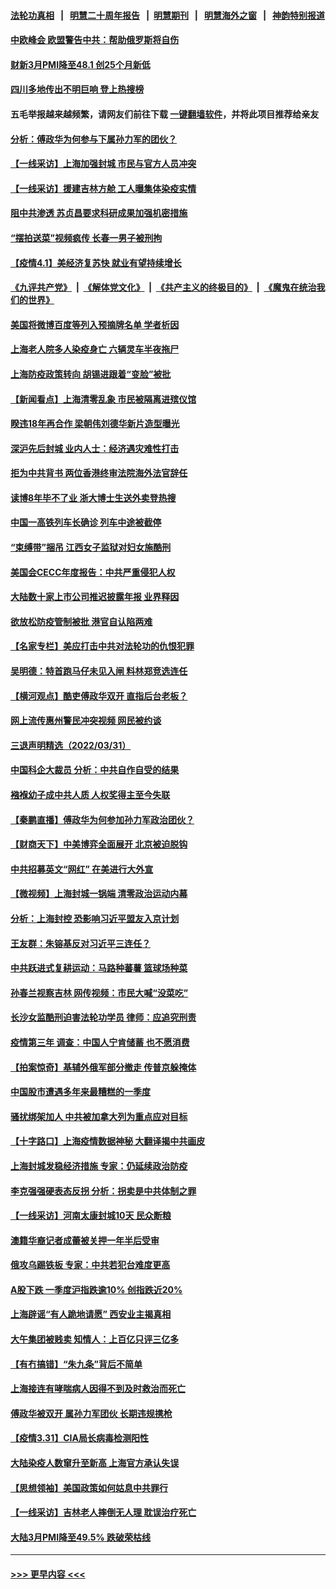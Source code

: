#### [法轮功真相](https://github.com/gfw-breaker/truth/blob/master/README.md?t=0) &nbsp;&nbsp;|&nbsp;&nbsp; [明慧二十周年报告](https://github.com/gfw-breaker/mh-reports/blob/master/README.md?t=0) &nbsp;&nbsp;|&nbsp;&nbsp;[明慧期刊](https://github.com/gfw-breaker/mh-qikan) &nbsp;&nbsp;|&nbsp;&nbsp; [明慧海外之窗](https://github.com/gfw-breaker/mh-news/blob/master/README.md?t=0) &nbsp;&nbsp;|&nbsp;&nbsp; [神韵特别报道](https://github.com/gfw-breaker/mh-news/blob/master/shenyun.md?t=0)
#### [中欧峰会 欧盟警告中共：帮助俄罗斯将自伤](../pages/nsc413/n13688810.md?t=04012253) 
#### [财新3月PMI降至48.1 创25个月新低](../pages/nsc413/n13688438.md?t=04012253) 
#### [四川多地传出不明巨响 登上热搜榜](../pages/nsc413/n13688545.md?t=04012253) 
#### 五毛举报越来越频繁，请网友们前往下载 [一键翻墙软件](https://github.com/gfw-breaker/ssr-accounts)，并将此项目推荐给亲友
#### [分析：傅政华为何参与下属孙力军的团伙？](../pages/nsc413/n13688553.md?t=04012253) 
#### [【一线采访】上海加强封城 市民与官方人员冲突](../pages/nsc413/n13687989.md?t=04012253) 
#### [【一线采访】援建吉林方舱 工人曝集体染疫实情](../pages/nsc413/n13688306.md?t=04012253) 
#### [阻中共渗透 苏贞昌要求科研成果加强机密措施](../pages/nsc413/n13688055.md?t=04012253) 
#### [“摆拍送菜”视频疯传 长春一男子被刑拘](../pages/nsc413/n13688474.md?t=04012253) 
#### [【疫情4.1】美经济复苏快 就业有望持续增长](../pages/nsc413/n13688194.md?t=04012253) 
#### [《九评共产党》](https://github.com/begood0513/9ping.md/blob/master/README.md) &nbsp;|&nbsp; [《解体党文化》](../../../../jtdwh.md/blob/master/README.md)  &nbsp;|&nbsp; [《共产主义的终极目的》](../../../../gczydzjmd.md/blob/master/README.md) &nbsp;|&nbsp; [《魔鬼在统治我们的世界》](../../../../mgztzwmdsj.md/blob/master/README.md) 
#### [美国将微博百度等列入预摘牌名单 学者析因](../pages/nsc413/n13687815.md?t=04012253) 
#### [上海老人院多人染疫身亡 六辆灵车半夜拖尸](../pages/nsc413/n13687060.md?t=04012253) 
#### [上海防疫政策转向 胡锡进跟着“变脸”被批](../pages/nsc413/n13688098.md?t=04012253) 
#### [【新闻看点】上海清零乱象 市民被隔离进殡仪馆](../pages/nsc413/n13687289.md?t=04012253) 
#### [睽违18年再合作 梁朝伟刘德华新片造型曝光](../pages/nsc413/n13687324.md?t=04012253) 
#### [深沪先后封城 业内人士：经济遇灾难性打击](../pages/nsc413/n13687737.md?t=04012253) 
#### [拒为中共背书 两位香港终审法院海外法官辞任](../pages/nsc413/n13688240.md?t=04012253) 
#### [读博8年毕不了业 浙大博士生送外卖登热搜](../pages/nsc413/n13688099.md?t=04012253) 
#### [中国一高铁列车长确诊 列车中途被截停](../pages/nsc413/n13688052.md?t=04012253) 
#### [“束缚带”捆吊 江西女子监狱对妇女施酷刑](../pages/nsc413/n13682860.md?t=04012253) 
#### [美国会CECC年度报告：中共严重侵犯人权](../pages/nsc413/n13687784.md?t=04012253) 
#### [大陆数十家上市公司推迟披露年报 业界释因](../pages/nsc413/n13687470.md?t=04012253) 
#### [欲放松防疫管制被批 港官自认陷两难](../pages/nsc413/n13687609.md?t=04012253) 
#### [【名家专栏】美应打击中共对法轮功的仇恨犯罪](../pages/nsc413/n13683636.md?t=04012253) 
#### [吴明德：特首跑马仔未见入闸 料林郑竞选连任](../pages/nsc413/n13687416.md?t=04012253) 
#### [【横河观点】酷吏傅政华双开 直指后台老板？](../pages/nsc413/n13687304.md?t=04012253) 
#### [网上流传惠州警民冲突视频 网民被约谈](../pages/nsc413/n13687562.md?t=04012253) 
#### [三退声明精选（2022/03/31）](../pages/nsc413/n13687546.md?t=04012253) 
#### [中国科企大裁员 分析：中共自作自受的结果](../pages/nsc413/n13687089.md?t=04012253) 
#### [襁褓幼子成中共人质 人权奖得主至今失联](../pages/nsc413/n13687423.md?t=04012253) 
#### [【秦鹏直播】傅政华为何参加孙力军政治团伙？](../pages/nsc413/n13687298.md?t=04012253) 
#### [【财商天下】中美博弈全面展开 北京被迫脱钩](../pages/nsc413/n13686982.md?t=04012253) 
#### [中共招募英文“网红” 在美进行大外宣](../pages/nsc413/n13686907.md?t=04012253) 
#### [【微视频】上海封城一锅端 清零政治运动内幕](../pages/nsc413/n13686590.md?t=04012253) 
#### [分析：上海封控 恐影响习近平盟友入京计划](../pages/nsc413/n13686881.md?t=04012253) 
#### [王友群：朱镕基反对习近平三连任？](../pages/nsc413/n13687190.md?t=04012253) 
#### [中共跃进式复耕运动：马路种蕃薯 篮球场种菜](../pages/nsc413/n13687100.md?t=04012253) 
#### [孙春兰视察吉林 网传视频：市民大喊“没菜吃”](../pages/nsc413/n13683738.md?t=04012253) 
#### [长沙女监酷刑迫害法轮功学员 律师：应追究刑责](../pages/nsc413/n13684077.md?t=04012253) 
#### [疫情第三年 调查：中国人宁肯储蓄 也不愿消费](../pages/nsc413/n13686944.md?t=04012253) 
#### [【拍案惊奇】基辅外俄军部分撤走 传普京躲掩体](../pages/nsc413/n13686092.md?t=04012253) 
#### [中国股市遭遇多年来最糟糕的一季度](../pages/nsc413/n13686809.md?t=04012253) 
#### [骚扰绑架加人 中共被加拿大列为重点应对目标](../pages/nsc413/n13684552.md?t=04012253) 
#### [【十字路口】上海疫情数据神秘 大翻译揭中共画皮](../pages/nsc413/n13686089.md?t=04012253) 
#### [上海封城发稳经济措施 专家：仍延续政治防疫](../pages/nsc413/n13686564.md?t=04012253) 
#### [李克强强硬表态反拐 分析：拐卖是中共体制之罪](../pages/nsc413/n13686616.md?t=04012253) 
#### [【一线采访】河南太康封城10天 民众断粮](../pages/nsc413/n13686135.md?t=04012253) 
#### [澳籍华裔记者成蕾被关押一年半后受审](../pages/nsc413/n13686690.md?t=04012253) 
#### [俄攻乌踢铁板 专家：中共若犯台难度更高](../pages/nsc413/n13681383.md?t=04012253) 
#### [A股下跌 一季度沪指跌逾10% 创指跌近20%](../pages/nsc413/n13685743.md?t=04012253) 
#### [上海辟谣“有人跪地请愿” 西安业主揭真相](../pages/nsc413/n13686024.md?t=04012253) 
#### [大午集团被贱卖 知情人：上百亿只评三亿多](../pages/nsc413/n13686041.md?t=04012253) 
#### [【有冇搞错】“朱九条”背后不简单](../pages/nsc413/n13684635.md?t=04012253) 
#### [上海接连有哮喘病人因得不到及时救治而死亡](../pages/nsc413/n13686074.md?t=04012253) 
#### [傅政华被双开 属孙力军团伙 长期违规携枪](../pages/nsc413/n13685927.md?t=04012253) 
#### [【疫情3.31】CIA局长病毒检测阳性](../pages/nsc413/n13685504.md?t=04012253) 
#### [大陆染疫人数窜升至新高 上海官方承认失误](../pages/nsc413/n13685251.md?t=04012253) 
#### [【思想领袖】美国政策如何姑息中共罪行](../pages/nsc413/n13654193.md?t=04012253) 
#### [【一线采访】吉林老人摔倒无人理 耽误治疗死亡](../pages/nsc413/n13685746.md?t=04012253) 
#### [大陆3月PMI降至49.5% 跌破荣枯线](../pages/nsc413/n13685582.md?t=04012253) 

----
#### [ >>> 更早内容 <<< ](../indexes/nsc413-earlier.md)
